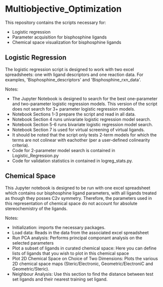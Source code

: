 # Multiobjective_Optimization

This repository contains the scripts necessary for:
- Logistic regression
- Parameter acquisition for bisphosphine ligands
- Chemical space visualization for bisphosphine ligands

## Logistic Regression 

The logistic regression script is designed to work with two excel spreadsheets: one with ligand descriptors and one reaction data. For examples, 'Bisphosphine_descriptors' and 'Bisphosphine_rxn_data'.

Notes: 
- The Jupyter Notebook is designed to search for the best one-parameter and two-parameter logistic regression models. This version of the script does not search for 3+ parameter logistic regression models. 
- Notebook Sections 1-3 prepare the script and read in all data.
- Notebook Section 4 runs univariate logistic regression model search.
- Notebook Section 5-6 runs bivariate logistic regression model search.
- Notebook Section 7 is used for virtual screening of virtual ligands.
- It should be noted that the script only tests 2-term models for which the terms are not colinear with eachother (per a user-defined colinearity criteria). 
- Code for 2-parameter model search is contained in Logistic_Regression.py
- Code for validation statistics in contained in logreg_stats.py.

## Chemical Space
This Jupyter notebook is designed to be run with one excel spreadsheet which contains our bisphosphine ligand parameters, with all ligands treated as though they posses C2v symmetry. Therefore, the parameters used in this representation of chemical space do not account for absolute stereochemistry of the ligands.

Notes: 
- Initialization: imports the necessary packages.
- Load data: Reads in the data from the associated excel spreadsheet
- Run PCA analysis: Performs principal componant analysis on the selected parameters
- Plot a subset of ligands in curated chemical space: Here you can define lists of ligands that you wish to plot in this chemical space
- Plot 2D Chemical Space on Choice of Two Dimensions: Plots the various 2D chemical space maps (Steric/Electronic, Geometric/ElectroniC and Geometric/Steric).
- Neighbour Analysis: Use this section to find the distance between test set ligands and their nearest training set ligand.
